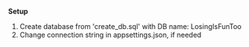 **Setup**
1. Create database from 'create_db.sql' with DB name: LosingIsFunToo
2. Change connection string in appsettings.json, if needed